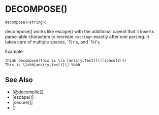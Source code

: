 # DECOMPOSE()
`decompose(<string>)`

  decompose() works like escape() with the additional caveat that it inserts parse-able characters to recreate `<string>` exactly after one parsing. It takes care of multiple spaces, '%r's, and '%t's.

  Example:
```
think decompose(This is \[a [ansi(y,test)]\][space(3)])
This is \[a%b[ansi(y,test)]\] %b%b
```


## See Also
- [@decompile2]
- [escape()]
- [secure()]
- []

